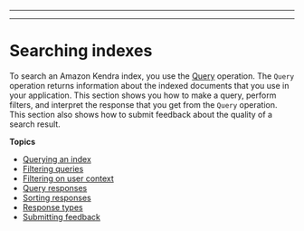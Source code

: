 --------

--------

# Searching indexes<a name="searching"></a>

To search an Amazon Kendra index, you use the [Query](API_Query.md) operation\. The `Query` operation returns information about the indexed documents that you use in your application\. This section shows you how to make a query, perform filters, and interpret the response that you get from the `Query` operation\. This section also shows how to submit feedback about the quality of a search result\.

**Topics**
+ [Querying an index](searching-example.md)
+ [Filtering queries](filtering.md)
+ [Filtering on user context](user-context-filter.md)
+ [Query responses](query-response.md)
+ [Sorting responses](sorting.md)
+ [Response types](response-types.md)
+ [Submitting feedback](submitting-feedback.md)